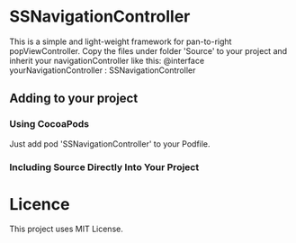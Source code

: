 # SSNavigationController
This is a simple and light-weight framework for pan-to-right popViewController.
Copy the files under folder 'Source' to your project and inherit your navigationController like this:
@interface yourNavigationController : SSNavigationController


## Adding to your project
### Using CocoaPods
Just add pod 'SSNavigationController' to your Podfile.

### Including Source Directly Into Your Project

# Licence
This project uses MIT License.
